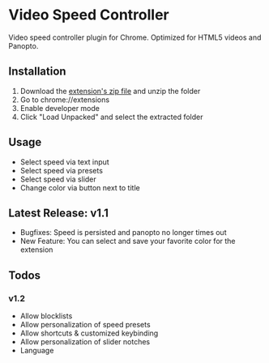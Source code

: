 # Video Speed Controller
Video speed controller plugin for Chrome. Optimized for HTML5 videos and Panopto.

## Installation
1. Download the [extension's zip file](https://github.com/abc22413/video_speed/archive/refs/tags/v1.1.zip) and unzip the folder
2. Go to chrome://extensions
3. Enable developer mode
4. Click "Load Unpacked" and select the extracted folder

## Usage
- Select speed via text input
- Select speed via presets
- Select speed via slider
- Change color via button next to title

## Latest Release: v1.1
- Bugfixes: Speed is persisted and panopto no longer times out
- New Feature: You can select and save your favorite color for the extension

## Todos
### v1.2
- Allow blocklists
- Allow personalization of speed presets
- Allow shortcuts & customized keybinding
- Allow personalization of slider notches
- Language
